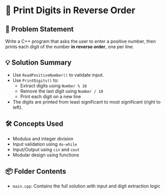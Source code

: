 # 🔢 Print Digits in Reverse Order

## 🧩 Problem Statement
Write a C++ program that asks the user to enter a positive number, then prints each digit of the number **in reverse order**, one per line.

## 💡 Solution Summary
- Use `ReadPositiveNumber()` to validate input.
- Use `PrintDigits()` to:
  - Extract digits using `Number % 10`
  - Remove the last digit using `Number / 10`
  - Print each digit on a new line
- The digits are printed from least significant to most significant (right to left).

## 🛠️ Concepts Used
- Modulus and integer division
- Input validation using `do-while`
- Input/Output using `cin` and `cout`
- Modular design using functions

## 📦 Folder Contents
- `main.cpp`: Contains the full solution with input and digit extraction logic
